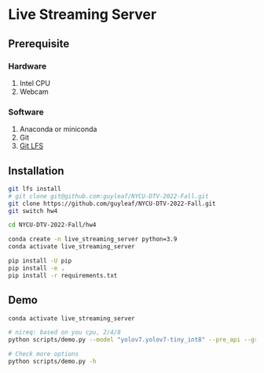 # Live Streaming Server

## Prerequisite

### Hardware

1. Intel CPU
2. Webcam

### Software

1. Anaconda or miniconda
2. Git
3. [Git LFS](https://git-lfs.com/)

## Installation

```bash
git lfs install
# git clone git@github.com:guyleaf/NYCU-DTV-2022-Fall.git
git clone https://github.com/guyleaf/NYCU-DTV-2022-Fall.git
git switch hw4

cd NYCU-DTV-2022-Fall/hw4

conda create -n live_streaming_server python=3.9
conda activate live_streaming_server

pip install -U pip
pip install -e .
pip install -r requirements.txt
```

## Demo

```bash
conda activate live_streaming_server

# nireq: based on you cpu, 2/4/8
python scripts/demo.py --model "yolov7.yolov7-tiny_int8" --pre_api --grid --nireq 4 --infer_device CPU --ffmpeg_path "your ffmpeg path"

# Check more options
python scripts/demo.py -h
```
